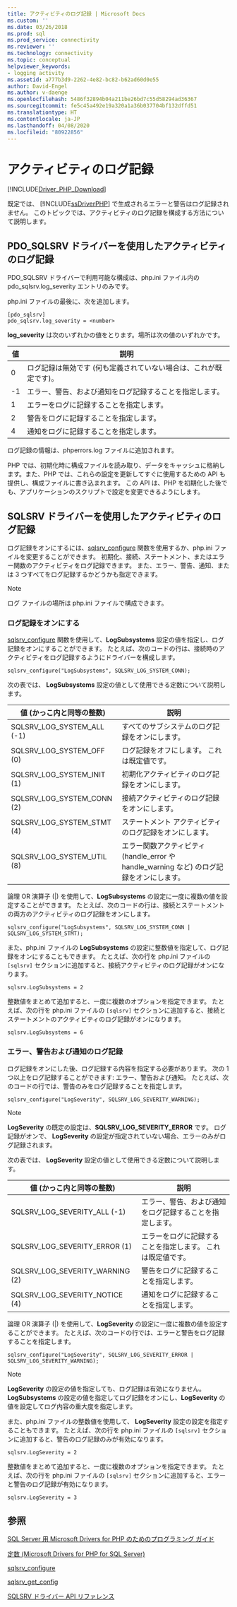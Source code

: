 ```yaml
---
title: アクティビティのログ記録 | Microsoft Docs
ms.custom: ''
ms.date: 03/26/2018
ms.prod: sql
ms.prod_service: connectivity
ms.reviewer: ''
ms.technology: connectivity
ms.topic: conceptual
helpviewer_keywords:
- logging activity
ms.assetid: a777b3d9-2262-4e82-bc82-b62ad60d0e55
author: David-Engel
ms.author: v-daenge
ms.openlocfilehash: 5486f32894b04a211be26bd7c55d58294ad36367
ms.sourcegitcommit: fe5c45a492e19a320a1a36b037704bf132dffd51
ms.translationtype: HT
ms.contentlocale: ja-JP
ms.lasthandoff: 04/08/2020
ms.locfileid: "80922856"
---
```

# <a name="logging-activity"></a>アクティビティのログ記録
[!INCLUDE[Driver_PHP_Download](../../includes/driver_php_download.md)]

既定では、 [!INCLUDE[ssDriverPHP](../../includes/ssdriverphp_md.md)] で生成されるエラーと警告はログ記録されません。 このトピックでは、アクティビティのログ記録を構成する方法について説明します。  
  
## <a name="logging-activity-using-the-pdo_sqlsrv-driver"></a>PDO_SQLSRV ドライバーを使用したアクティビティのログ記録  
PDO_SQLSRV ドライバーで利用可能な構成は、php.ini ファイル内の pdo_sqlsrv.log_severity エントリのみです。  
  
php.ini ファイルの最後に、次を追加します。  
  
```  
[pdo_sqlsrv]  
pdo_sqlsrv.log_severity = <number>  
```  
  
**log_severity** は次のいずれかの値をとります。場所は次の値のいずれかです。  
  
|値|説明|  
|---------|---------------|  
|0|ログ記録は無効です (何も定義されていない場合は、これが既定です)。|  
|-1|エラー、警告、および通知をログ記録することを指定します。|  
|1|エラーをログに記録することを指定します。|  
|2|警告をログに記録することを指定します。|  
|4|通知をログに記録することを指定します。|  
  
ログ記録の情報は、phperrors.log ファイルに追加されます。  
  
PHP では、初期化時に構成ファイルを読み取り、データをキャッシュに格納します。また、PHP では、これらの設定を更新してすぐに使用するための API も提供し、構成ファイルに書き込まれます。 この API は、PHP を初期化した後でも、アプリケーションのスクリプトで設定を変更できるようにします。  
  
## <a name="logging-activity-using-the-sqlsrv-driver"></a>SQLSRV ドライバーを使用したアクティビティのログ記録  
ログ記録をオンにするには、[sqlsrv_configure](../../connect/php/sqlsrv-configure.md) 関数を使用するか、php.ini ファイルを変更することができます。 初期化、接続、ステートメント、またはエラー関数のアクティビティをログ記録できます。 また、エラー、警告、通知、または 3 つすべてをログ記録するかどうかも指定できます。  
  
> [!NOTE]  
> ログ ファイルの場所は php.ini ファイルで構成できます。  
  
### <a name="turning-logging-on"></a>ログ記録をオンにする  
[sqlsrv_configure](../../connect/php/sqlsrv-configure.md) 関数を使用して、**LogSubsystems** 設定の値を指定し、ログ記録をオンにすることができます。 たとえば、次のコードの行は、接続時のアクティビティをログ記録するようにドライバーを構成します。  
  
`sqlsrv_configure("LogSubsystems", SQLSRV_LOG_SYSTEM_CONN);`  
  
次の表では、 **LogSubsystems** 設定の値として使用できる定数について説明します。  
  
|値 (かっこ内と同等の整数)|説明|  
|-----------------------------------------------|---------------|  
|SQLSRV_LOG_SYSTEM_ALL (-1)|すべてのサブシステムのログ記録をオンにします。|  
|SQLSRV_LOG_SYSTEM_OFF (0)|ログ記録をオフにします。 これは既定値です。|  
|SQLSRV_LOG_SYSTEM_INIT (1)|初期化アクティビティのログ記録をオンにします。|  
|SQLSRV_LOG_SYSTEM_CONN (2)|接続アクティビティのログ記録をオンにします。|  
|SQLSRV_LOG_SYSTEM_STMT (4)|ステートメント アクティビティのログ記録をオンにします。|  
|SQLSRV_LOG_SYSTEM_UTIL (8)|エラー関数アクティビティ (handle_error や handle_warning など) のログ記録をオンにします。|  
  
論理 OR 演算子 (|) を使用して、**LogSubsystems** の設定に一度に複数の値を設定することができます。 たとえば、次のコードの行は、接続とステートメントの両方のアクティビティのログ記録をオンにします。  
  
`sqlsrv_configure("LogSubsystems", SQLSRV_LOG_SYSTEM_CONN | SQLSRV_LOG_SYSTEM_STMT);`  
  
また、php.ini ファイルの **LogSubsystems** の設定に整数値を指定して、ログ記録をオンにすることもできます。 たとえば、次の行を php.ini ファイルの `[sqlsrv]` セクションに追加すると、接続アクティビティのログ記録がオンになります。  
  
`sqlsrv.LogSubsystems = 2`  
  
整数値をまとめて追加すると、一度に複数のオプションを指定できます。 たとえば、次の行を php.ini ファイルの `[sqlsrv]` セクションに追加すると、接続とステートメントのアクティビティのログ記録がオンになります。  
  
`sqlsrv.LogSubsystems = 6`  
  
### <a name="logging-errors-warnings-and-notices"></a>エラー、警告および通知のログ記録  
ログ記録をオンにした後、ログ記録する内容を指定する必要があります。 次の 1 つ以上をログ記録することができます: エラー、警告および通知。 たとえば、次のコードの行では、警告のみをログ記録することを指定します。  
  
`sqlsrv_configure("LogSeverity", SQLSRV_LOG_SEVERITY_WARNING);`  
  
> [!NOTE]  
> **LogSeverity** の既定の設定は、**SQLSRV_LOG_SEVERITY_ERROR** です。 ログ記録がオンで、 **LogSeverity** の設定が指定されていない場合、エラーのみがログ記録されます。  
  
次の表では、 **LogSeverity** 設定の値として使用できる定数について説明します。  
  
|値 (かっこ内と同等の整数)|説明|  
|-----------------------------------------------|---------------|  
|SQLSRV_LOG_SEVERITY_ALL (-1)|エラー、警告、および通知をログ記録することを指定します。|  
|SQLSRV_LOG_SEVERITY_ERROR (1)|エラーをログに記録することを指定します。 これは既定値です。|  
|SQLSRV_LOG_SEVERITY_WARNING (2)|警告をログに記録することを指定します。|  
|SQLSRV_LOG_SEVERITY_NOTICE (4)|通知をログに記録することを指定します。|  
  
論理 OR 演算子 (|) を使用して、**LogSeverity** の設定に一度に複数の値を設定することができます。 たとえば、次のコードの行では、エラーと警告をログ記録することを指定します。  
  
`sqlsrv_configure("LogSeverity", SQLSRV_LOG_SEVERITY_ERROR | SQLSRV_LOG_SEVERITY_WARNING);`  
  
> [!NOTE]  
> **LogSeverity** の設定の値を指定しても、ログ記録は有効になりません。 **LogSubsystems** の設定の値を指定してログ記録をオンにし、**LogSeverity** の値を設定してログ内容の重大度を指定します。  
  
また、php.ini ファイルの整数値を使用して、 **LogSeverity** 設定の設定を指定することもできます。 たとえば、次の行を php.ini ファイルの `[sqlsrv]` セクションに追加すると、警告のログ記録のみが有効になります。  
  
`sqlsrv.LogSeverity = 2`  
  
整数値をまとめて追加すると、一度に複数のオプションを指定できます。 たとえば、次の行を php.ini ファイルの `[sqlsrv]` セクションに追加すると、エラーと警告のログ記録が有効になります。  
  
`sqlsrv.LogSeverity = 3`  
  
## <a name="see-also"></a>参照  
[SQL Server 用 Microsoft Drivers for PHP のためのプログラミング ガイド](../../connect/php/programming-guide-for-php-sql-driver.md)

[定数 &#40;Microsoft Drivers for PHP for SQL Server&#41;](../../connect/php/constants-microsoft-drivers-for-php-for-sql-server.md)

[sqlsrv_configure](../../connect/php/sqlsrv-configure.md)

[sqlsrv_get_config](../../connect/php/sqlsrv-get-config.md)

[SQLSRV ドライバー API リファレンス](../../connect/php/sqlsrv-driver-api-reference.md)  
  
